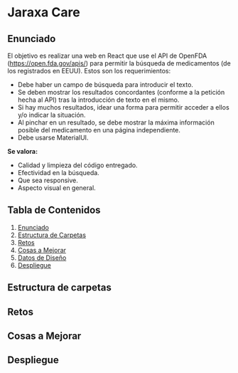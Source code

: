 # Jaraxa Care

## Enunciado
El objetivo es realizar una web en React que use el API de OpenFDA (https://open.fda.gov/apis/) para permitir la búsqueda de medicamentos (de los registrados en EEUU). Estos son los requerimientos:

- Debe haber un campo de búsqueda para introducir el texto.
- Se deben mostrar los resultados concordantes (conforme a la petición hecha al API) tras la introducción de texto en el mismo.
- Si hay muchos resultados, idear una forma para permitir acceder a ellos y/o indicar la situación.
- Al pinchar en un resultado, se debe mostrar la máxima información posible del medicamento en una página independiente.
- Debe usarse MaterialUI.

**Se valora:**
- Calidad y limpieza del código entregado.
- Efectividad en la búsqueda.
- Que sea responsive.
- Aspecto visual en general.

## Tabla de Contenidos
1. [Enunciado](#enunciado)
2. [Estructura de Carpetas](#estructura-de-carpetas)
3. [Retos](#retos)
4. [Cosas a Mejorar](#cosas-a-mejorar)
5. [Datos de Diseño](#datos-de-diseño)
7. [Despliegue](#despliegue)

## Estructura de carpetas
## Retos
## Cosas a Mejorar
## Despliegue
